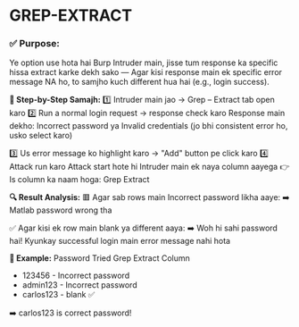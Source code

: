 # GREP-EXTRACT

### ✅ Purpose:
Ye option use hota hai Burp Intruder main, jisse tum response ka specific hissa extract karke dekh sako —
Agar kisi response main ek specific error message NA ho, to samjho kuch different hua hai (e.g., login success).

**👣 Step-by-Step Samajh:**
1️⃣ Intruder main jao → Grep – Extract tab open karo
2️⃣ Run a normal login request → response check karo
Response main dekho:
Incorrect password ya Invalid credentials
(jo bhi consistent error ho, usko select karo)

3️⃣ Us error message ko highlight karo → "Add" button pe click karo
4️⃣ Attack run karo
Attack start hote hi Intruder main ek naya column aayega
👉 Is column ka naam hoga: Grep Extract

**🔍 Result Analysis:**
🟥 Agar sab rows main Incorrect password likha aaye:
➡️ Matlab password wrong tha

✅ Agar kisi ek row main blank ya different aaya:
➡️ Woh hi sahi password hai!
Kyunkay successful login main error message nahi hota

**📌 Example:**
Password Tried	Grep Extract Column
- 123456 - Incorrect password
- admin123	- Incorrect password
- carlos123	- blank ✅

➡️ carlos123 is correct password!
